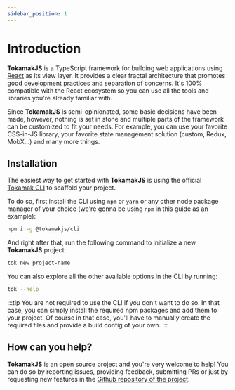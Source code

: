 ```yaml
---
sidebar_position: 1
---
```


# Introduction

**TokamakJS** is a TypeScript framework for building web applications using [React](https://) as its view layer. It provides a clear fractal architecture that promotes good development practices and separation of concerns. It's 100% compatible with the React ecosystem so you can use all the tools and libraries you're already familiar with.

Since **TokamakJS** is semi-opinionated, some basic decisions have been made, however, nothing is set in stone and multiple parts of the framework can be customized to fit your needs. For example, you can use your favorite CSS-in-JS library, your favorite state management solution (custom, Redux, MobX...) and many more things.

## Installation

The easiest way to get started with **TokamakJS** is using the official [Tokamak CLI](https://github.com/tokamakjs/tokamak-cli) to scaffold your project.

To do so, first install the CLI using `npm` or `yarn` or any other node package manager of your choice (we're gonna be using `npm` in this guide as an example):

```bash
npm i -g @tokamakjs/cli
```

And right after that, run the following command to initialize a new **TokamakJS** project:

```bash
tok new project-name
```

You can also explore all the other available options in the CLI by running:

```bash
tok --help
```

:::tip
You are not required to use the CLI if you don't want to do so. In that case, you can simply install the required npm packages and add them to your project. Of course in that case, you'll have to manually create the required files and provide a build config of your own.
:::

## How can you help?

**TokamakJS** is an open source project and you're very welcome to help! You can do so by reporting issues, providing feedback, submitting PRs or just by requesting new features in the [Github repository of the project](https://github.com/tokamakjs/tokamakjs).